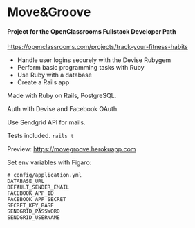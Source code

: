 # Move&Groove
#### Project for the OpenClassrooms Fullstack Developer Path
https://openclassrooms.com/projects/track-your-fitness-habits

- Handle user logins securely with the Devise Rubygem
- Perform basic programming tasks with Ruby
- Use Ruby with a database
- Create a Rails app

Made with Ruby on Rails, PostgreSQL.

Auth with Devise and Facebook OAuth.

Use Sendgrid API for mails.

Tests included. `rails t`
  
Preview:
https://movegroove.herokuapp.com

Set env variables with Figaro:


    # config/application.yml
    DATABASE_URL
    DEFAULT_SENDER_EMAIL
    FACEBOOK_APP_ID
    FACEBOOK_APP_SECRET
    SECRET_KEY_BASE
    SENDGRID_PASSWORD
    SENDGRID_USERNAME